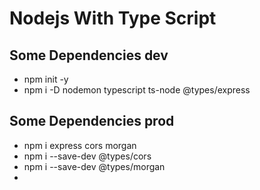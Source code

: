 # Nodejs With Type Script

## Some Dependencies dev
* npm init -y
* npm i -D nodemon typescript ts-node @types/express

## Some Dependencies prod
* npm i express cors morgan
* npm i --save-dev @types/cors
* npm i --save-dev @types/morgan
*